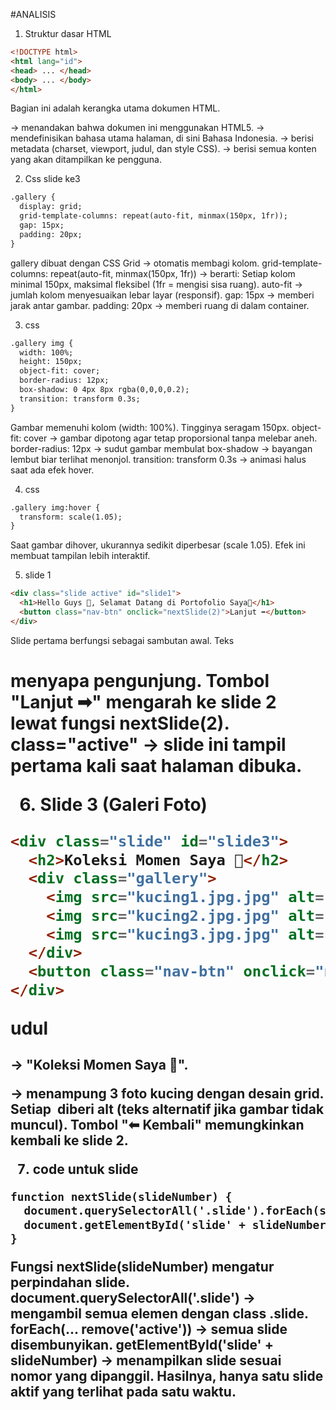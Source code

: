 #ANALISIS
1. Struktur dasar HTML
```Html
<!DOCTYPE html>
<html lang="id">
<head> ... </head>
<body> ... </body>
</html>
```
Bagian ini adalah kerangka utama dokumen HTML.
<!DOCTYPE html> → menandakan bahwa dokumen ini menggunakan HTML5.
<html lang="id"> → mendefinisikan bahasa utama halaman, di sini Bahasa Indonesia.
<head> → berisi metadata (charset, viewport, judul, dan style CSS).
<body> → berisi semua konten yang akan ditampilkan ke pengguna.

2. Css slide ke3
```Html
.gallery {
  display: grid;
  grid-template-columns: repeat(auto-fit, minmax(150px, 1fr));
  gap: 15px;
  padding: 20px;
}
```
gallery dibuat dengan CSS Grid → otomatis membagi kolom.
grid-template-columns: repeat(auto-fit, minmax(150px, 1fr)) → berarti:
Setiap kolom minimal 150px, maksimal fleksibel (1fr = mengisi sisa ruang).
auto-fit → jumlah kolom menyesuaikan lebar layar (responsif).
gap: 15px → memberi jarak antar gambar.
padding: 20px → memberi ruang di dalam container.

3. css
```Html 
.gallery img {
  width: 100%;
  height: 150px;
  object-fit: cover;
  border-radius: 12px;
  box-shadow: 0 4px 8px rgba(0,0,0,0.2);
  transition: transform 0.3s;
}
```
Gambar memenuhi kolom (width: 100%).
Tingginya seragam 150px.
object-fit: cover → gambar dipotong agar tetap proporsional tanpa melebar aneh.
border-radius: 12px → sudut gambar membulat
box-shadow → bayangan lembut biar terlihat menonjol.
transition: transform 0.3s → animasi halus saat ada efek hover.

4. css
```html 
.gallery img:hover {
  transform: scale(1.05);
}
```
Saat gambar dihover, ukurannya sedikit diperbesar (scale 1.05).
Efek ini membuat tampilan lebih interaktif.

5. slide 1
```html 
<div class="slide active" id="slide1">
  <h1>Hello Guys 👋, Selamat Datang di Portofolio Saya👋</h1>
  <button class="nav-btn" onclick="nextSlide(2)">Lanjut ➡</button>
</div>
```
Slide pertama berfungsi sebagai sambutan awal.
Teks <h1> menyapa pengunjung.
Tombol "Lanjut ➡" mengarah ke slide 2 lewat fungsi nextSlide(2).
class="active" → slide ini tampil pertama kali saat halaman dibuka.

6. Slide 3 (Galeri Foto)
```html
<div class="slide" id="slide3">
  <h2>Koleksi Momen Saya 📸</h2>
  <div class="gallery">
    <img src="kucing1.jpg.jpg" alt="Foto 1">
    <img src="kucing2.jpg.jpg" alt="Foto 2">
    <img src="kucing3.jpg.jpg" alt="Foto 3">
  </div>
  <button class="nav-btn" onclick="nextSlide(2)">⬅ Kembali</button>
</div>
```
udul <h2> → "Koleksi Momen Saya 📸".
<div class="gallery"> → menampung 3 foto kucing dengan desain grid.
Setiap <img> diberi alt (teks alternatif jika gambar tidak muncul).
Tombol "⬅ Kembali" memungkinkan kembali ke slide 2.

7. code untuk slide
```html
function nextSlide(slideNumber) {
  document.querySelectorAll('.slide').forEach(slide => slide.classList.remove('active'));
  document.getElementById('slide' + slideNumber).classList.add('active');
}
```
Fungsi nextSlide(slideNumber) mengatur perpindahan slide.
document.querySelectorAll('.slide') → mengambil semua elemen dengan class .slide.
forEach(... remove('active')) → semua slide disembunyikan.
getElementById('slide' + slideNumber) → menampilkan slide sesuai nomor yang dipanggil.
Hasilnya, hanya satu slide aktif yang terlihat pada satu waktu.




